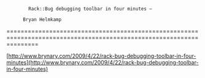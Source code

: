 <!--
id: 99026814
link: http://tumblr.atmos.org/post/99026814/rack-bug-debugging-toolbar-in-four-minutes
slug: rack-bug-debugging-toolbar-in-four-minutes
date: Wed Apr 22 2009 14:05:24 GMT-0700 (PDT)
publish: 2009-04-022
tags: 
title:           
            Rack::Bug debugging toolbar in four minutes —
          
          Bryan Helmkamp
        
-->


          
            Rack::Bug debugging toolbar in four minutes —
          
          Bryan Helmkamp
        
=====================================================================================================================

[http://www.brynary.com/2009/4/22/rack-bug-debugging-toolbar-in-four-minutes](http://www.brynary.com/2009/4/22/rack-bug-debugging-toolbar-in-four-minutes)

